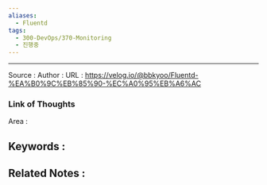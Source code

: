 ```yaml
---
aliases:
  - Fluentd
tags:
  - 300-DevOps/370-Monitoring
  - 진행중
---
```



---


Source :
Author : 
URL : https://velog.io/@bbkyoo/Fluentd-%EA%B0%9C%EB%85%90-%EC%A0%95%EB%A6%AC



### Link of Thoughts
Area :

Keywords :
- 

Related Notes : 
- 